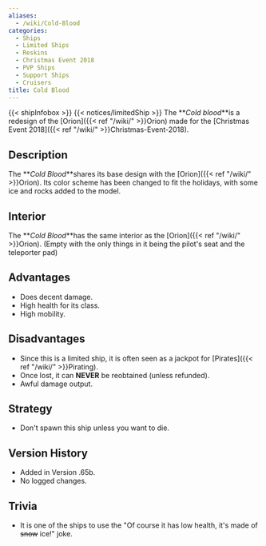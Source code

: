 ```yaml
---
aliases:
  - /wiki/Cold-Blood
categories:
  - Ships
  - Limited Ships
  - Reskins
  - Christmas Event 2018
  - PVP Ships
  - Support Ships
  - Cruisers
title: Cold Blood
---
```


{{< shipInfobox >}} {{< notices/limitedShip >}} The **_Cold blood_**is a redesign of the [Orion]({{< ref "/wiki/" >}}Orion) made for the [Christmas Event 2018]({{< ref "/wiki/" >}}Christmas-Event-2018).

## Description

The **_Cold Blood_**shares its base design with the [Orion]({{< ref "/wiki/" >}}Orion). Its color scheme has been changed to fit the holidays, with some ice and rocks added to the model.

## Interior

The **_Cold Blood_**has the same interior as the [Orion]({{< ref "/wiki/" >}}Orion). (Empty with the only things in it being the pilot's seat and the teleporter pad)

## Advantages

- Does decent damage.
- High health for its class.
- High mobility.

## Disadvantages

- Since this is a limited ship, it is often seen as a jackpot for [Pirates]({{< ref "/wiki/" >}}Pirating).
- Once lost, it can **NEVER** be reobtained (unless refunded).
- Awful damage output.

## Strategy

- Don't spawn this ship unless you want to die.

## Version History

- Added in Version .65b.
- No logged changes.

## Trivia

- It is one of the ships to use the "Of course it has low health, it's made of <s>snow</s> ice!" joke.
